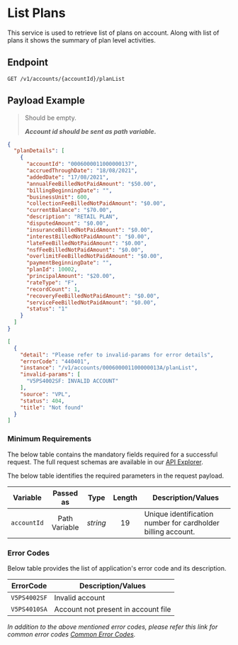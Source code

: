 # List Plans

This service is used to retrieve list of plans on account. Along with list of plans it shows the summary of plan level activities.

## Endpoint

`GET /v1/accounts/{accountId}/planList`

## Payload Example

<!--
type: tab
titles: Request, Response, Error
-->

>Should be empty.
>
>***Account id should be sent as path variable.***

<!--
type: tab
-->

```json
{
  "planDetails": [
    {
      "accountId": "0006000011000000137",
      "accruedThroughDate": "18/08/2021",
      "addedDate": "17/08/2021",
      "annualFeeBilledNotPaidAmount": "$50.00",
      "billingBeginningDate": "",
      "businessUnit": 600,
      "collectionFeeBilledNotPaidAmount": "$0.00",
      "currentBalance": "$70.00",
      "description": "RETAIL PLAN",
      "disputedAmount": "$0.00",
      "insuranceBilledNotPaidAmount": "$0.00",
      "interestBilledNotPaidAmount": "$0.00",
      "lateFeeBilledNotPaidAmount": "$0.00",
      "nsfFeeBilledNotPaidAmount": "$0.00",
      "overlimitFeeBilledNotPaidAmount": "$0.00",
      "paymentBeginningDate": "",
      "planId": 10002,
      "principalAmount": "$20.00",
      "rateType": "F",
      "recordCount": 1,
      "recoveryFeeBilledNotPaidAmount": "$0.00",
      "serviceFeeBilledNotPaidAmount": "$0.00",
      "status": "1"
    }
  ]
}
```

<!--
type: tab
-->

```json
[
  {
    "detail": "Please refer to invalid-params for error details",
    "errorCode": "440401",
    "instance": "/v1/accounts/000600001100000013A/planList",
    "invalid-params": [
      "V5PS4002SF: INVALID ACCOUNT"
    ],
    "source": "VPL",
    "status": 404,
    "title": "Not found"
  }
]
```

<!-- type: tab-end -->

### Minimum Requirements

The below table contains the mandatory fields required for a successful request. The full request schemas are available in our [API Explorer](../api/?type=get&path=/v1/accounts/{accountId}/planList).

The below table identifies the required parameters in the request payload.

| Variable | Passed as | Type | Length | Description/Values |
| -------- | :-------: | :--: | :------------: | ------------------ |
| `accountId` | Path Variable | *string* | 19 | Unique identification number for cardholder billing account.|

### Error Codes

Below table provides the list of application's error code and its description.

| ErrorCode |  Description/Values |
| --------  | ------------------ |
| `V5PS4002SF` | Invalid account | 
| `V5PS4010SA` | Account not present in account file | 

*In addition to the above mentioned error codes, please refer this link for common error codes [Common Error Codes](?path=docs/Common_Error_Code.md).*